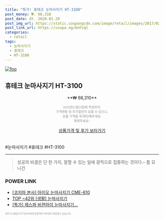 ```yaml
--- 
title: "특가! 휴테크 눈마사지기 HT-3100" 
post_money: ₩. 66,310 
post_date: dt. 2020.01.29 
post_img_url: https://static.coupangcdn.com/image/retail/images/2017/02/15/17/4/37f8a01a-072a-40c2-b018-3db1b78b1626.jpg 
post_link_url: https://coupa.ng/bnFvql 
categories: 
  - retail 
tags: 
  - 눈마사지기 
  - 휴테크 
  - HT-3100 
--- 
```

[![foo](https://static.coupangcdn.com/image/retail/images/2017/02/15/17/4/37f8a01a-072a-40c2-b018-3db1b78b1626.jpg)](https://coupa.ng/bnFvql) 

## 휴테크 눈마사지기 HT-3100 
<p style="text-align: center;">**₩ 66,310**</p> 
<p style="text-align: center;"><span style="color: #898c8f; font-family: Georgia,Times,serif; font-size: 0.75em;">2020년01월29일에 작성되어, <br>가격변동 및 추가할인이 있을 수 있으니,<br> 상품 가격을 꼭!확인해주세요.<br>행복하세요~</span> 
</p>	 
<div markdown="0" style="text-align: center;"><a href="https://coupa.ng/bnFvql" class="btn btn--success">상품가격 및 후기 보러가기</a></div> 
<br><br> 
  #눈마사지기 #휴테크 #HT-3100 
<hr> 

> 성공의 비결은 단 한 가지, 잘할 수 있는 일에 광적으로 집중하는 것이다.–  톰 모나건 


### POWER LINK

* <a href="https://blog.naver.com/fasyy4321/221790190733" target="_blank">[코지마 본사] 아이오 눈마사지기 CME-610</a>
* <a href="https://blog.naver.com/an0733/221788406138" target="_blank"> TOP ~42위 [생활] 눈마사지기</a>
* <a href="https://blog.naver.com/sakai111/221789972399" target="_blank">[특가] 제스파 비젼아이 눈마사지기...</a>

<span style="color: #898c8f; font-family: Georgia,Times,serif; font-size: 0.55em;">파트너스활동으로 작성자에게 일정액의 커미션이 제공될수 있습니다.</span> 
